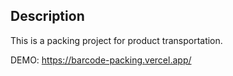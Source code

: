 ## Description

This is a packing project for product transportation.

DEMO: https://barcode-packing.vercel.app/
